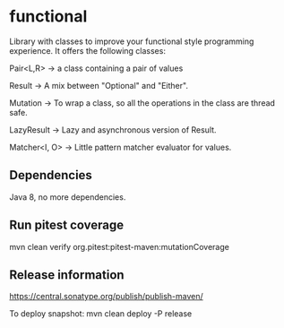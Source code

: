 # functional

Library with classes to improve your functional style programming experience. It offers the following classes:

Pair<L,R> -> a class containing a pair of values

Result<T> -> A mix between "Optional" and "Either".

Mutation<T> -> To wrap a class, so all the operations in the class are thread safe.

LazyResult<T> -> Lazy and asynchronous version of Result.

Matcher<I, O> -> Little pattern matcher evaluator for values.

## Dependencies

Java 8, no more dependencies.

## Run pitest coverage

mvn clean verify org.pitest:pitest-maven:mutationCoverage

## Release information

https://central.sonatype.org/publish/publish-maven/

To deploy snapshot: mvn clean deploy -P release